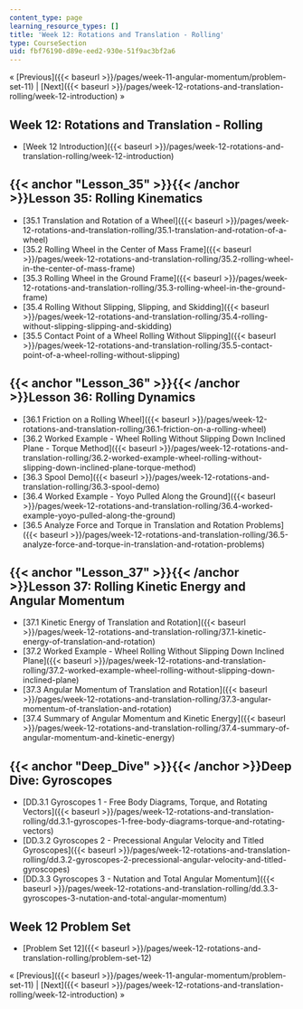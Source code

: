 ```yaml
---
content_type: page
learning_resource_types: []
title: 'Week 12: Rotations and Translation - Rolling'
type: CourseSection
uid: fbf76190-d89e-eed2-930e-51f9ac3bf2a6
---
```


« [Previous]({{< baseurl >}}/pages/week-11-angular-momentum/problem-set-11) | [Next]({{< baseurl >}}/pages/week-12-rotations-and-translation-rolling/week-12-introduction) »

Week 12: Rotations and Translation - Rolling
--------------------------------------------

*   [Week 12 Introduction]({{< baseurl >}}/pages/week-12-rotations-and-translation-rolling/week-12-introduction)

{{< anchor "Lesson_35" >}}{{< /anchor >}}Lesson 35: Rolling Kinematics
----------------------------------------------------------------------

*   [35.1 Translation and Rotation of a Wheel]({{< baseurl >}}/pages/week-12-rotations-and-translation-rolling/35.1-translation-and-rotation-of-a-wheel)
*   [35.2 Rolling Wheel in the Center of Mass Frame]({{< baseurl >}}/pages/week-12-rotations-and-translation-rolling/35.2-rolling-wheel-in-the-center-of-mass-frame)
*   [35.3 Rolling Wheel in the Ground Frame]({{< baseurl >}}/pages/week-12-rotations-and-translation-rolling/35.3-rolling-wheel-in-the-ground-frame)
*   [35.4 Rolling Without Slipping, Slipping, and Skidding]({{< baseurl >}}/pages/week-12-rotations-and-translation-rolling/35.4-rolling-without-slipping-slipping-and-skidding)
*   [35.5 Contact Point of a Wheel Rolling Without Slipping]({{< baseurl >}}/pages/week-12-rotations-and-translation-rolling/35.5-contact-point-of-a-wheel-rolling-without-slipping)

{{< anchor "Lesson_36" >}}{{< /anchor >}}Lesson 36: Rolling Dynamics
--------------------------------------------------------------------

*   [36.1 Friction on a Rolling Wheel]({{< baseurl >}}/pages/week-12-rotations-and-translation-rolling/36.1-friction-on-a-rolling-wheel)
*   [36.2 Worked Example - Wheel Rolling Without Slipping Down Inclined Plane - Torque Method]({{< baseurl >}}/pages/week-12-rotations-and-translation-rolling/36.2-worked-example-wheel-rolling-without-slipping-down-inclined-plane-torque-method)
*   [36.3 Spool Demo]({{< baseurl >}}/pages/week-12-rotations-and-translation-rolling/36.3-spool-demo)
*   [36.4 Worked Example - Yoyo Pulled Along the Ground]({{< baseurl >}}/pages/week-12-rotations-and-translation-rolling/36.4-worked-example-yoyo-pulled-along-the-ground)
*   [36.5 Analyze Force and Torque in Translation and Rotation Problems]({{< baseurl >}}/pages/week-12-rotations-and-translation-rolling/36.5-analyze-force-and-torque-in-translation-and-rotation-problems)

{{< anchor "Lesson_37" >}}{{< /anchor >}}Lesson 37: Rolling Kinetic Energy and Angular Momentum
-----------------------------------------------------------------------------------------------

*   [37.1 Kinetic Energy of Translation and Rotation]({{< baseurl >}}/pages/week-12-rotations-and-translation-rolling/37.1-kinetic-energy-of-translation-and-rotation)
*   [37.2 Worked Example - Wheel Rolling Without Slipping Down Inclined Plane]({{< baseurl >}}/pages/week-12-rotations-and-translation-rolling/37.2-worked-example-wheel-rolling-without-slipping-down-inclined-plane)
*   [37.3 Angular Momentum of Translation and Rotation]({{< baseurl >}}/pages/week-12-rotations-and-translation-rolling/37.3-angular-momentum-of-translation-and-rotation)
*   [37.4 Summary of Angular Momentum and Kinetic Energy]({{< baseurl >}}/pages/week-12-rotations-and-translation-rolling/37.4-summary-of-angular-momentum-and-kinetic-energy)

{{< anchor "Deep_Dive" >}}{{< /anchor >}}Deep Dive: Gyroscopes
--------------------------------------------------------------

*   [DD.3.1 Gyroscopes 1 - Free Body Diagrams, Torque, and Rotating Vectors]({{< baseurl >}}/pages/week-12-rotations-and-translation-rolling/dd.3.1-gyroscopes-1-free-body-diagrams-torque-and-rotating-vectors)
*   [DD.3.2 Gyroscopes 2 - Precessional Angular Velocity and Titled Gyroscopes]({{< baseurl >}}/pages/week-12-rotations-and-translation-rolling/dd.3.2-gyroscopes-2-precessional-angular-velocity-and-titled-gyroscopes)
*   [DD.3.3 Gyroscopes 3 - Nutation and Total Angular Momentum]({{< baseurl >}}/pages/week-12-rotations-and-translation-rolling/dd.3.3-gyroscopes-3-nutation-and-total-angular-momentum)

Week 12 Problem Set
-------------------

*   [Problem Set 12]({{< baseurl >}}/pages/week-12-rotations-and-translation-rolling/problem-set-12)

« [Previous]({{< baseurl >}}/pages/week-11-angular-momentum/problem-set-11) | [Next]({{< baseurl >}}/pages/week-12-rotations-and-translation-rolling/week-12-introduction) »